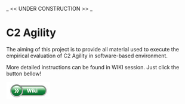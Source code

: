 _ << UNDER CONSTRUCTION >> _

# C2 Agility 

The aiming of this project is to provide all material used to execute the empirical evaluation of C2 Agility in software-based environment.

More detailed instructions can be found in WIKI session. Just click the button bellow!


[![button](icon.jpg)](https://github.com/junieramorim/C2Agility/wiki)
